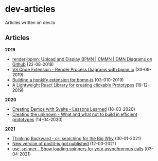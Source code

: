 # dev-articles
Articles written on dev.to

## Articles

**2019**

- [render-bpmn: Upload and Display BPMN | CMMN | DMN Diagrams on Github](https://dev.to/pinussilvestrus/render-bpmn-upload-and-display-bpmn-cmmn-dmn-diagrams-on-github-2mbo) (22-08-2019)
- [VS Code Extension - Render Process Diagrams with bpmn.io](https://dev.to/pinussilvestrus/vs-code-extension-render-process-diagrams-with-bpmn-io-39ab) (30-09-2019)
- [Building a honkify extension for bpmn-js](https://dev.to/pinussilvestrus/building-a-honkify-extension-for-bpmn-js-2f7n) (03-010-2019)
- [A Lightweight React Library for creating clickable Prototypes](https://dev.to/pinussilvestrus/a-lightweight-react-library-for-creating-clickable-prototypes-2i68) (19-12-2019)


**2020**

- [Creating Demos with Svelte - Lessons Learned](https://dev.to/pinussilvestrus/creating-demos-with-svelte-2gem) (18-03-2020)
- [Creating the unknown - What and what not to build in efficient prototypes](https://dev.to/pinussilvestrus/creating-the-unknown-what-and-what-not-to-build-in-efficient-prototypes-467p) (14-04-2020)

**2021**

- [Thinking Backward - or: searching for the Big Why](https://dev.to/pinussilvestrus/thinking-backward-or-searching-for-the-big-why-44h) (30-01-2021)
- [New version of postit-js got published](https://dev.to/pinussilvestrus/new-version-of-postit-js-got-published-2gnm/) (12-03-2021)
- [use-spinner - Show loading spinners for your asynchronous calls](https://dev.to/pinussilvestrus/use-spinner-show-loading-spinners-for-your-asynchronous-calls-43o2) (03-04-2021)
